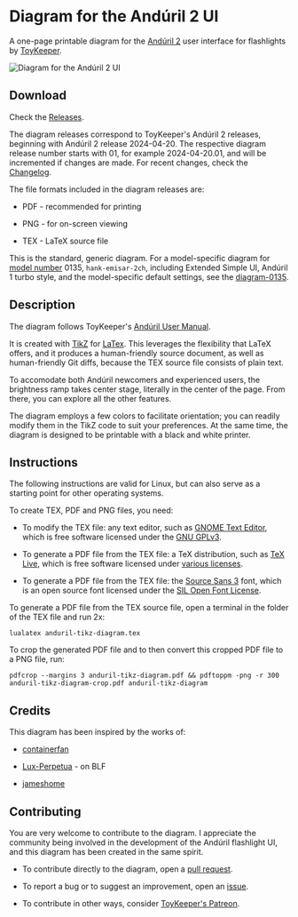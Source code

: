 # Diagram for the Andúril 2 UI

A one-page printable diagram for the
[Andúril 2](https://github.com/ToyKeeper/anduril) user interface for flashlights
by [ToyKeeper](https://github.com/ToyKeeper).

![Diagram for the Andúril 2 UI](https://github.com/dirtydancing/anduril-tikz-diagram/releases/latest/download/anduril-tikz-diagram.png "Andúril 2 UI")

## Download

Check the
[Releases](https://github.com/dirtydancing/anduril-tikz-diagram/releases).

The diagram releases correspond to ToyKeeper's Andúril 2 releases, beginning
with Andúril 2 release 2024-04-20. The respective diagram release number starts
with 01, for example 2024-04-20.01, and will be incremented if changes are made.
For recent changes, check the [Changelog](CHANGELOG.md).

The file formats included in the diagram releases are:

- PDF - recommended for printing

- PNG - for on-screen viewing

- TEX - LaTeX source file

This is the standard, generic diagram. For a model-specific diagram for
[model number](https://github.com/ToyKeeper/anduril/blob/trunk/MODELS)
0135, `hank-emisar-2ch`, including Extended Simple UI, Andúril 1 turbo style,
and the model-specific default settings, see the
[diagram-0135](https://github.com/dirtydancing/anduril-tikz-diagram-0135).

## Description

The diagram follows ToyKeeper's
[Andúril User Manual](https://github.com/ToyKeeper/anduril/blob/trunk/docs/anduril-manual.md).

It is created with [TikZ](https://github.com/pgf-tikz/pgf) for
[LaTex](https://www.latex-project.org/). This leverages the flexibility that
LaTeX offers, and it produces a human-friendly source document, as well as
human-friendly Git diffs, because the TEX source file consists of plain text.

To accomodate both Andúril newcomers and experienced users, the brightness ramp
takes center stage, literally in the center of the page. From there, you can
explore all the other features.

The diagram employs a few colors to facilitate orientation; you can readily
modify them in the TikZ code to suit your preferences. At the same time, the
diagram is designed to be printable with a black and white printer.

## Instructions

The following instructions are valid for Linux, but can also serve as a
starting point for other operating systems.

To create TEX, PDF and PNG files, you need:

- To modify the TEX file: any text editor, such as
[GNOME Text Editor](https://apps.gnome.org/en/TextEditor/), which is free
software licensed under the
[GNU GPLv3](https://www.gnu.org/licenses/gpl-3.0.en.html).

- To generate a PDF file from the TEX file: a TeX distribution, such as
[TeX Live](https://tug.org/texlive/), which is free software licensed under
[various licenses](https://tug.org/texlive/copying.html).

- To generate a PDF file from the TEX file: the
[Source Sans 3](https://fonts.google.com/specimen/Source+Sans+3) font, which is
an open source font licensed under the
[SIL Open Font License](https://openfontlicense.org/).

To generate a PDF file from the TEX source file, open a terminal in the folder
of the TEX file and run 2x:

`lualatex anduril-tikz-diagram.tex`

To crop the generated PDF file and to then convert this cropped PDF file to
a PNG file, run:

`pdfcrop --margins 3 anduril-tikz-diagram.pdf && pdftoppm -png -r 300 anduril-tikz-diagram-crop.pdf anduril-tikz-diagram`

## Credits

This diagram has been inspired by the works of:

- [containerfan](https://github.com/containerfan/anduril2-diagrams)

- [Lux-Perpetua](https://budgetlightforum.com/t/anduril-2-ui-diagrams-generic-lumintop-sofirn/65927) - on BLF

- [jameshome](https://github.com/jameshome/anduril-guide)

## Contributing

You are very welcome to contribute to the diagram. I appreciate the community
being involved in the development of the Andúril flashlight UI, and this
diagram has been created in the same spirit.

- To contribute directly to the diagram, open a
[pull request](https://github.com/dirtydancing/anduril-tikz-diagram/pulls).

- To report a bug or to suggest an improvement, open an
[issue](https://github.com/dirtydancing/anduril-tikz-diagram/issues).

- To contribute in other ways, consider
[ToyKeeper's Patreon](https://www.patreon.com/ToyKeeper).
